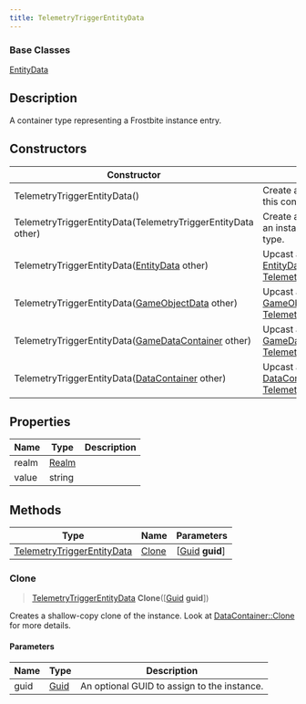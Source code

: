 ```yaml
---
title: TelemetryTriggerEntityData
---
```

### Base Classes

[EntityData](EntityData)

## Description

A container type representing a Frostbite instance entry.

## Constructors

| Constructor                                                                           | Description                                                                                                                                 |
| ------------------------------------------------------------------------------------- | ------------------------------------------------------------------------------------------------------------------------------------------- |
| TelemetryTriggerEntityData()                                                          | Create a new instance of this container type.                                                                                               |
| TelemetryTriggerEntityData(TelemetryTriggerEntityData other)                          | Create a reference copy of an instance of the same type.                                                                                    |
| TelemetryTriggerEntityData([EntityData](EntityData) other)                            | Upcast an instance of type [EntityData](EntityData) to [TelemetryTriggerEntityData](TelemetryTriggerEntityData).                            |
| TelemetryTriggerEntityData([GameObjectData](GameObjectData) other)                    | Upcast an instance of type [GameObjectData](GameObjectData) to [TelemetryTriggerEntityData](TelemetryTriggerEntityData).                    |
| TelemetryTriggerEntityData([GameDataContainer](GameDataContainer) other)              | Upcast an instance of type [GameDataContainer](GameDataContainer) to [TelemetryTriggerEntityData](TelemetryTriggerEntityData).              |
| TelemetryTriggerEntityData([DataContainer](/vext/ref/shared/class/datacontainer) other) | Upcast an instance of type [DataContainer](/vext/ref/shared/class/datacontainer) to [TelemetryTriggerEntityData](TelemetryTriggerEntityData). |

## Properties

| Name  | Type           | Description |
| ----- | -------------- | ----------- |
| realm | [Realm](Realm) |             |
| value | string         |             |

## Methods

| Type                                                     | Name            | Parameters                                     |
| -------------------------------------------------------- | --------------- | ---------------------------------------------- |
| [TelemetryTriggerEntityData](TelemetryTriggerEntityData) | [Clone](#clone) | \[[Guid](/vext/ref/shared/class/guid) **guid**\] |

### Clone

> [TelemetryTriggerEntityData](TelemetryTriggerEntityData) **Clone**(\[[Guid](/vext/ref/shared/class/guid) **guid**\])

Creates a shallow-copy clone of the instance. Look at [DataContainer::Clone](/vext/ref/shared/class/datacontainer#clone) for more details.

#### Parameters

| Name | Type         | Description                                 |
| ---- | ------------ | ------------------------------------------- |
| guid | [Guid](Guid) | An optional GUID to assign to the instance. |
